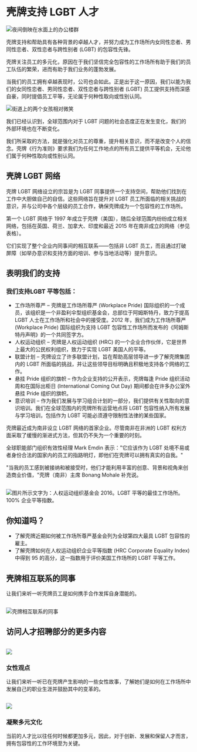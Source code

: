 # 壳牌支持 LGBT 人才

![夜间倒映在水面上的办公楼群](/zh_cn/careers/diversity-inclusion/lgbt-talent-at-shell/_jcr_content/par/pageHeader/image.img.960.jpeg/1726069131373/reflection-off-building-in-the-water-at-night.jpeg?imwidth=960)

壳牌支持和帮助具有各种背景的卓越人才，并努力成为工作场所内女同性恋者、男同性恋者、双性恋者与跨性别者 (LGBT) 的包容性先锋。

壳牌关注员工的多元化，原因在于我们坚信完全包容性的工作场所有助于我们的员工队伍的繁荣，进而有助于我们业务的蓬勃发展。

当我们的员工拥有卓越表现时，公司也会如此。正是出于这一原因，我们以能为我们的女同性恋者、男同性恋者、双性恋者与跨性别者 (LGBT) 员工提供支持而深感自豪，同时提倡员工平等，无论属于何种性取向或性别认同。

![街道上的两个女孩相对微笑](/zh_cn/careers/diversity-inclusion/lgbt-talent-at-shell/_jcr_content/par/textimage_1884021694/image.img.960.jpeg/1726069094125/two-girls-talking.jpeg?imwidth=960)

我们已经认识到，全球范围内对于 LGBT 问题的社会态度正在发生变化，我们的外部环境也在不断变化。

我们所采取的方法，就是强化对员工的尊重，提升相关意识，而不是改变个人的信念。壳牌《行为准则》要求我们为任何工作地点的所有员工提供平等机会，无论他们属于何种性取向或性别认同。

## 壳牌 LGBT 网络

壳牌 LGBT 网络设立的宗旨是为 LGBT 同事提供一个支持空间，帮助他们找到在工作中大胆做自己的自信。这些网络旨在提升对 LGBT 员工所面临的相关挑战的意识，并与公司中各个层级的员工合作，确保壳牌成为一个包容性的工作场所。

第一个 LGBT 网络于 1997 年成立于壳牌（美国），随后全球范围内纷纷成立相关网络，包括在英国、荷兰、加拿大、印度和最近 2015 年在南非成立的网络（参见表格）。

它们实现了整个企业内同事间的相互联系——包括非 LGBT 员工，而且通过打破屏障（如举办意识和支持方面的培训、参与当地活动等）提升意识。

## 表明我们的支持

### 我们支持LGBT 平等包括：

-   工作场所尊严 – 壳牌是工作场所尊严 (Workplace Pride) 国际组织的一个成员，该组织是一个非盈利伞型组织基金会，总部位于阿姆斯特丹，致力于提高 LGBT 人士在工作场所和社会中的接受度。2012 年，我们成为工作场所尊严 (Workplace Pride) 国际组织为支持 LGBT 包容性工作场所而发布的《阿姆斯特丹声明》的一个共同签字方。
-   人权运动组织 – 壳牌是人权运动组织 (HRC) 的一个企业合作伙伴，它是世界上最大的公民权利组织，致力于实现 LGBT 美国人的平等。
-   联盟计划 – 壳牌设立了许多联盟计划，旨在帮助高层领导进一步了解壳牌集团内的 LGBT 所面临的挑战，并让这些领导目标明确且积极地支持各个网络的工作。
-   悬挂 Pride 组织的旗帜 – 作为企业支持的公开表示，壳牌每逢 Pride 组织活动周和在国际出柜日 (International Coming Out Day) 期间都会在许多办公室外悬挂 Pride 组织的旗帜。
-   意识培训 – 作为我们发展与学习组合计划的一部分，我们提供有关性取向的意识培训。我们在全球范围内的壳牌所有运营地点将 LGBT 包容性纳入所有发展与学习培训，包括作为 LGBT 可能必须遵守限制性法律的某些国家。

壳牌最近成为南非设立 LGBT 网络的首家企业。尽管南非在非洲的 LGBT 权利方面采取了缓慢的渐进式方法，但其仍不失为一个重要的时刻。

全球职能部门组织有效性经理 Mark Emdin 表示："它应该作为 LGBT 处境不易或者身份合法的国家内的员工的指路明灯，即他们在壳牌可以拥有真实的自我。"

"当我的员工感到被接纳和被接受时，他们才能利用丰富的创意、背景和视角来创造商业价值，"壳牌（南非）主席 Bonang Mohale 补充说。

![图片所示文字为：人权运动组织基金会 2016。LGBT 平等的最佳工作场所。100% 企业平等指数。](data:image/gif;base64,R0lGODlhAQABAIAAAAAAAP///yH5BAEAAAAALAAAAAABAAEAAAIBRAA7)

![图片所示文字为：人权运动组织基金会 2016。LGBT 平等的最佳工作场所。100% 企业平等指数。](/zh_cn/careers/diversity-inclusion/lgbt-talent-at-shell/_jcr_content/par/textimage_840b/image.img.960.jpeg/1726069104047/best-place-logo-image.jpeg?imwidth=960)

## 你知道吗？

-   了解壳牌近期如何被工作场所尊严基金会列为全球第四大最具 LGBT 包容性的雇主。 
-   了解壳牌如何在人权运动组织企业平等指数 (HRC Corporate Equality Index) 中得到 95 的高分，这一指数用于评价美国工作场所的 LGBT 平等工作。

## 壳牌相互联系的同事

让我们来听一听壳牌员工是如何携手合作发挥自身潜能的。

![壳牌相互联系的同事](data:image/gif;base64,R0lGODlhAQABAIAAAAAAAP///yH5BAEAAAAALAAAAAABAAEAAAIBRAA7)

![壳牌相互联系的同事](/zh_cn/careers/life-at-shell/shells-connected-colleagues/_jcr_content/pagePromo/image.img.960.jpeg/1726067103249/networks-at-shell-help.jpeg?imwidth=960)

## 访问人才招聘部分的更多内容

![图片](data:image/gif;base64,R0lGODlhAQABAIAAAAAAAP///yH5BAEAAAAALAAAAAABAAEAAAIBRAA7)

![](/zh_cn/careers/diversity-inclusion/women-perspective/_jcr_content/pagePromo/image.img.960.jpeg/1695733829887/shell-employee-working-outdoors.jpeg?imwidth=960)

### 女性观点

让我们来听一听已在壳牌产生影响的一些女性故事，了解她们是如何在工作场所中发展自己的职业生涯并鼓励其中的变革的。

![图片](data:image/gif;base64,R0lGODlhAQABAIAAAAAAAP///yH5BAEAAAAALAAAAAABAAEAAAIBRAA7)

![](/zh_cn/careers/diversity-inclusion/bringing-cultures-together/_jcr_content/pagePromo/image.img.960.jpeg/1726064922906/yee-yee-women-of-achievement.jpeg?imwidth=960)

### 凝聚多元文化

当前的人才比以往任何时候都更加多元，因此，对于创新、发展和保留人才而言，拥有包容性的工作环境至为关键。